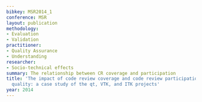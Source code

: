```yaml
---
bibkey: MSR2014_1
conference: MSR
layout: publication
methodology:
- Evaluation
- Validation
practitioner:
- Quality Assurance
- Understanding
researcher:
- Socio-technical effects
summary: The relationship between CR coverage and participation
title: 'The impact of code review coverage and code review participation on software
  quality: a case study of the qt, VTK, and ITK projects'
year: 2014
---
```

